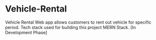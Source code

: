 # Vehicle-Rental
Vehicle Rental Web app allows customers to rent out vehicle for specific period. Tech stack used for building this project MERN Stack. [In Development Phase]
